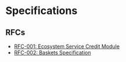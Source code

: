 # Specifications

## RFCs

- [RFC-001: Ecosystem Service Credit Module](rfcs/001-ecosystem-service-credit-module.md)
- [RFC-002: Baskets Specification](rfcs/002-baskets-specification.md)
